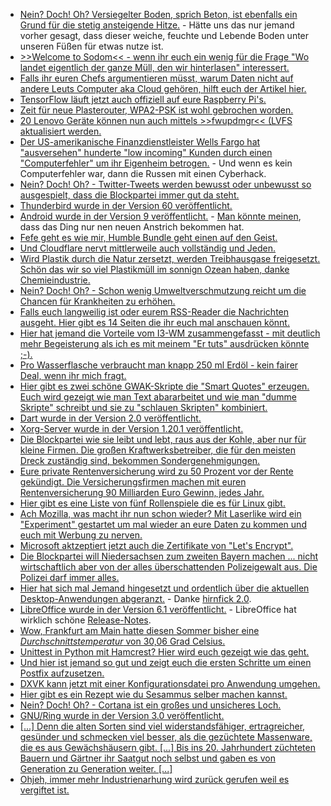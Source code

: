 * [Nein? Doch! Oh? Versiegelter Boden, sprich Beton, ist ebenfalls ein Grund für die stetig ansteigende Hitze.](http://www.sonnenseite.com/de/umwelt/die-fortschreitende-bodenversiegelung-ist-auch-ein-grund-fuer-hitze12681.html) - Hätte uns das nur jemand vorher gesagt, dass dieser weiche, feuchte und Lebende Boden unter unseren Füßen für etwas nutze ist.
* [>>Welcome to Sodom<< - wenn ihr euch ein wenig für die Frage "Wo landet eigentlich der ganze Müll, den wir hinterlasen" interessert.](http://www.sonnenseite.com/de/tipps/welcome-to-sodom.html)
* [Falls ihr euren Chefs argumentieren müsst, warum Daten nicht auf andere Leuts Computer aka Cloud gehören, hilft euch der Artikel hier.](https://opensource.com/article/18/8/data-risky-cloud)
* [TensorFlow läuft jetzt auch offiziell auf eure Raspberry Pi's.](https://www.pro-linux.de/news/1/26162/tensorflow-offiziell-f%C3%BCr-raspberry-pi-unterst%C3%BCtzt.html)
* [Zeit für neue Plasterouter, WPA2-PSK ist wohl gebrochen worden.](https://blog.fefe.de/?ts=a596f33f)
* [20 Lenovo Geräte können nun auch mittels >>fwupdmgr<< (LVFS aktualisiert werden.](https://www.pro-linux.de/news/1/26163/lenovo-erm%C3%B6glicht-automatische-firmware-upgrades-per-lvfs.html)
* [Der US-amerikanische Finanzdienstleister Wells Fargo hat "ausversehen" hunderte "low incoming" Kunden durch einen "Computerfehler" um ihr Eigenheim betrogen.](https://blog.fefe.de/?ts=a596ec5e) - Und wenn es kein Computerfehler war, dann die Russen mit einen Cyberhack.
* [Nein? Doch! Oh? - Twitter-Tweets werden bewusst oder unbewusst so ausgespielt, dass die Blockpartei immer gut da steht.](https://propagandaschau.wordpress.com/2018/08/06/aufstehen-und-die-politischen-manipulationen-bei-twitter/)
* [Thunderbird wurde in der Version 60 veröffentlicht.](https://www.phoronix.com/scan.php?page=news_item&px=Thunderbird-60-Released)
* [Android wurde in der Version 9 veröffentlicht.](https://www.phoronix.com/scan.php?page=news_item&px=Android-9-Pie) - [Man könnte meinen](https://lwn.net/Articles/761942), dass das Ding nur nen neuen Anstrich bekommen hat.
* [Fefe geht es wie mir, Humble Bundle geht einen auf den Geist.](https://blog.fefe.de/?ts=a5969c37)
* [Und Cloudflare nervt mittlerweile auch vollständig und Jeden.](https://blog.fefe.de/?ts=a5965118)
* [Wird Plastik durch die Natur zersetzt, werden Treibhausgase freigesetzt. Schön das wir so viel Plastikmüll im sonnign Ozean haben, danke Chemieindustrie.](http://www.sonnenseite.com/de/umwelt/auch-plastik-heizt-dem-klima-ein.html)
* [Nein? Doch! Oh? - Schon wenig Umweltverschmutzung reicht um die Chancen für Krankheiten zu erhöhen.](http://www.sonnenseite.com/de/umwelt/schon-wenig-luftverschmutzung-macht-herzkrank.html)
* [Falls euch langweilig ist oder eurem RSS-Reader die Nachrichten ausgeht. Hier gibt es 14 Seiten die ihr euch mal anschauen könnt.](https://opensource.com/article/18/8/must-read-tech-newsletters)
* [Hier hat jemand die Vorteile vom I3-WM zusammengefasst - mit deutlich mehr Begeisterung als ich es mit meinem "Er tuts" ausdrücken könnte ;-).](https://opensource.com/article/18/8/i3-tiling-window-manager)
* [Pro Wasserflasche verbraucht man knapp 250 ml Erdöl - kein fairer Deal, wenn ihr mich fragt.](https://www.neopresse.com/umwelt/aufgedeckt-warum-wasserflaschen-unser-leben-vernichten/)
* [Hier gibt es zwei schöne GWAK-Skripte die "Smart Quotes" erzeugen. Euch wird gezeigt wie man Text abararbeitet und wie man "dumme Skripte" schreibt und sie zu "schlauen Skripten" kombiniert.](https://opensource.com/article/18/8/gawk-script-convert-smart-quotes)
* [Dart wurde in der Version 2.0 veröffentlicht.](https://www.phoronix.com/scan.php?page=news_item&px=Dart-2.0-Stable-Released)
* [Xorg-Server wurde in der Version 1.20.1 veröffentlicht.](https://www.phoronix.com/scan.php?page=news_item&px=Xorg-Server-1.20.1-Released)
* [Die Blockpartei wie sie leibt und lebt, raus aus der Kohle, aber nur für kleine Firmen. Die großen Kraftwerksbetreiber, die für den meisten Dreck zuständig sind, bekommen Sondergenehmigungen.](http://www.sonnenseite.com/de/wirtschaft/ausnahmeentscheidungen-fuer-kohlekraftwerke-in-baden-wuerttemberg-sind-ein-desaster-fuer-den-naturschutz.html)
* [Eure private Rentenversicherung wird zu 50 Prozent vor der Rente gekündigt. Die Versicherungsfirmen machen mit euren Rentenversicherung 90 Milliarden Euro Gewinn, jedes Jahr.](http://www.niewiederkrieg.eu/?p=763)
* [Hier gibt es eine Liste von fünf Rollenspiele die es für Linux gibt.](https://opensource.com/article/18/8/role-playing-games-linux)
* [Ach Mozilla, was macht ihr nun schon wieder? Mit Laserlike wird ein "Experiment" gestartet um mal wieder an eure Daten zu kommen und euch mit Werbung zu nerven.](https://www.pro-linux.de/news/1/26171/mozilla-legt-neues-test-pilot-experiment-auf.html)
* [Microsoft aktzeptiert jetzt auch die Zertifikate von "Let's Encrypt".](https://www.pro-linux.de/news/1/26170/lets-encrypt-zertifikate-weitgehend-anerkannt.html)
* [Die Blockpartei will Niedersachsen zum zweiten Bayern machen ... nicht wirtschaftlich aber von der alles überschattenden Polizeigewalt aus. Die Polizei darf immer alles.](https://www.ccc.de/de/updates/2018/staatstrojaner-in-niedersachsen-stellungnahme-des-ccc-zum-polizeigesetz)
* [Hier hat sich mal Jemand hingesetzt und ordentlich über die aktuellen Desktop-Anwendungen abgeranzt.](https://brandur.org/interfaces) - Danke [hirnfick 2.0](https://tuxproject.de/blog/2018/08/leider-geduldig/).
* [LibreOffice wurde in der Version 6.1 veröffentlicht.](https://www.phoronix.com/scan.php?page=news_item&px=LibreOffice-6.1-Release-Day) - LibreOffice hat wirklich schöne [Release-Notes](https://wiki.documentfoundation.org/ReleaseNotes/6.1).
* [Wow, Frankfurt am Main hatte diesen Sommer bisher eine *Durchschnittstemperatur* von 30,06 Grad Celsius.](http://www.sonnenseite.com/de/umwelt/hitzesommer-2018-in-dieser-stadt-war-der-juli-am-heissesten.html)
* [Unittest in Python mit Hamcrest? Hier wird euch gezeigt wie das geht.](https://opensource.com/article/18/8/robust-unit-tests-hamcrest)
* [Und hier ist jemand so gut und zeigt euch die ersten Schritte um einen Postfix aufzusetzen.](https://opensource.com/article/18/8/postfix-open-source-mail-transfer-agent)
* [DXVK kann jetzt mit einer Konfigurationsdatei pro Anwendung umgehen.](https://www.phoronix.com/scan.php?page=news_item&px=DXVK-Per-Game-Configs)
* [Hier gibt es ein Rezept wie du Sesammus selber machen kannst.](https://www.smarticular.net/tahin-selber-machen-tahina-tahini-sesammus-nussmus-mixer/)
* [Nein? Doch! Oh? - Cortana ist ein großes und unsicheres Loch.](https://blog.fefe.de/?ts=a5929a89)
* [GNU/Ring wurde in der Version 3.0 veröffentlicht.](https://www.phoronix.com/scan.php?page=news_item&px=Ring-KDE-3.0-Released)
* [[...] Denn die alten Sorten sind viel widerstandsfähiger, ertragreicher, gesünder und schmecken viel besser, als die gezüchtete Massenware, die es aus Gewächshäusern gibt. [...] Bis ins 20. Jahrhundert züchteten Bauern und Gärtner ihr Saatgut noch selbst und gaben es von Generation zu Generation weiter. [...]](https://www.neopresse.com/gesellschaft/gaertner-und-bauern-als-schwerkriminelle-weil-sie-alte-obst-und-gemuesesorten-anbauen/)
* [Ohjeh, immer mehr Industrienarhung wird zurück gerufen weil es vergiftet ist.](https://netzfrauen.org/2018/08/09/rueckrufe/)
